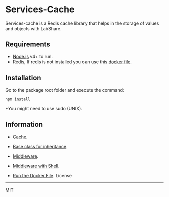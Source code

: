 # Services-Cache

Services-cache is a Redis cache library that helps in the storage of values and objects with LabShare.
## Requirements

- [Node.js](https://nodejs.org/) v4+ to run.
- Redis, If redis is not installed you can use this [docker file]().
## Installation
Go to the package root folder and execute the command:
```sh
npm install 
```
*You might need to use sudo (UNIX).

## Information

- [Cache](https://github.com/JamilOmar/services-cache/blob/master/docs/cache.md).

- [Base class for inheritance](https://github.com/JamilOmar/services-cache/blob/master/docs/baseClass.md).

- [Middleware](https://github.com/JamilOmar/services-cache/blob/master/docs/middleware.md).

- [Middleware with Shell](https://github.com/JamilOmar/services-cache/blob/master/docs/middlewareShell.md).

- [Run the Docker File](https://github.com/JamilOmar/services-cache/blob/master/docs/docker.md).
License
----

MIT
